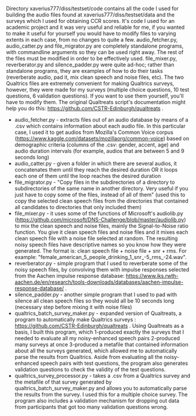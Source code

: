 Directory xaverius777/diss/testset/code contains all the code I used for building the audio files found at xaverius777/diss/testset/data and the surveys which I used for obtaining CCR scores. It's code I used for an academic project and it was very useful and reliable for me, if you wanted to make it useful for yourself you would have to modify files to varying extents in each case, from no changes to quite a few. audio_fetcher.py, audio_catter.py and file_migrator.py are completely standalone programs, with commandline arguments so they can be used right away. The rest of the files must be modified in order to be effectively used. file_mixer.py, reverberator.py and silence_padder.py were quite ad-hoc; rather than standalone programs, they are examples of how to do their tasks (reverberate audio, pad it, mix clean speech and noise files, etc). The two Qualtrics files are extremely convenient for making Qualtrics surveys, however, they were made for my surveys (multiple choice questions, 10 test questions, 6 validation questions). If you want to use them yourself, you'll have to modify them. The original Qualtreats script's documentation might help you do this: https://github.com/CSTR-Edinburgh/qualtreats . 
+ audio_fetcher.py - extracts files out of an audio database by means of a .csv which contains information about each audio file. In this particular case, I used it to get audios from Mozilla's Common Voice corpus (https://www.kaggle.com/datasets/mozillaorg/common-voice) based on demographic criteria (columns of the .csv: gender, accent, age) and audio duration intervals (for example, audios that are between 5 and 9 seconds long)
+ audio_catter.py - given a folder in which there are several audios, it concatenates them until they reach the desired duration OR it loops each one of them until the loop reaches the desired duration 
+ file_migrator.py - "Copy files in the subdirectories of a directory to subdirectories of the same name in another directory. Very useful if you just have to copy some of the files, instead of all of them" (used this to copy the selected clean speech files from the directories that contained all candidates to directories that only included them)
+ file_mixer.py - it uses some of the functions of Microsoft's audiolib.py (https://github.com/microsoft/DNS-Challenge/blob/master/audiolib.py) to mix the clean speech and noise files, mainly the Signal-to-Noise ratio function. You give it clean speech files and noise files and it mixes each clean speech file with a noise file selected at random. The resulting noisy speech files have descriptive names so you know how they were generated. The format is: clean speech file + noise file + snr + rms. For example: "female_american_5_people_drinking_1_snr_-5_rms_-24.wav". 
+ reverberator.py - simple program that I used to reverberate some of the noisy speech files, by convolving them with impulse responses selected from the Aachen impulse response database: https://www.iks.rwth-aachen.de/en/research/tools-downloads/databases/aachen-impulse-response-database/ .
+ silence_padder.py - another simple program that I used to pad with silence all clean speech files so they would all be 10 seconds long (necessary step before mixing it with noise files)
+ qualtrics_batch_survey_maker.py - expanded version of Qualtreats, a program to automatically make Qualtrics surveys : https://github.com/CSTR-Edinburgh/qualtreats . Using Qualtreats as a basis, I built this program, which 1-produced exactly the surveys that I needed to evaluate all my noisy-enhanced speech pairs  2-produced many surveys at once 3-produced a metafile that contained information about all the surveys generated, which allowed me to automatically parse the results from Qualtrics. Aside from evaluating all the noisy-enhanced speech pairs with test questions, the program also generates validation questions to check the validity of the test questions.
+ qualtrics_survey_processor.py - takes a .csv from a Qualtrics survey and the metafile of that survey generated by qualtrics_batch_survey_maker.py and allows you to automatically parse the results from the survey. I used this for a multiple choice survey. The program also includes a validation mechanism for dropping out data from participants that got too many validation questions wrong.
